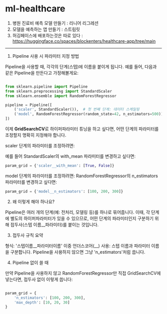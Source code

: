 # ml-healthcare

1. 병원 진료비 예측 모델 만들기 : 리니어 리그레션
2. 모델을 예측하는 앱 만들기 : 스트림릿
3. 허깅페이스에 배포하는것은 따로 있다 : https://huggingface.co/spaces/blockenters/healthcare-app/tree/main 

---

1. Pipeline 사용 시 파라미터 지정 방법

Pipeline을 사용할 때, 각각의 단계(스텝)에 이름을 붙이게 됩니다. 예를 들어, 다음과 같은 Pipeline을 만든다고 가정해볼게요:

``` python

from sklearn.pipeline import Pipeline
from sklearn.preprocessing import StandardScaler
from sklearn.ensemble import RandomForestRegressor

pipeline = Pipeline([
    ('scaler', StandardScaler()),  # 첫 번째 단계: 데이터 스케일링
    ('model', RandomForestRegressor(random_state=42, n_estimators=500))  # 두 번째 단계: 모델
])
```

이제 **GridSearchCV**로 하이퍼파라미터 튜닝을 하고 싶다면, 어떤 단계의 파라미터를 조정할지 명확히 지정해야 합니다.

scaler 단계의 파라미터를 조정하려면:

예를 들어 StandardScaler의 with_mean 파라미터를 변경하고 싶다면:

``` python
param_grid = {'scaler__with_mean': [True, False]}
```

model 단계의 파라미터를 조정하려면:
RandomForestRegressor의 n_estimators 파라미터를 변경하고 싶다면:

``` python
param_grid = {'model__n_estimators': [100, 200, 300]}
```

2. 왜 이렇게 해야 하나요?

Pipeline은 여러 개의 단계(예: 전처리, 모델링 등)를 하나로 묶어줍니다. 이때, 각 단계에 별도의 하이퍼파라미터가 있을 수 있으므로, 어떤 단계의 파라미터인지 구분하기 위해 접두사(스텝 이름__파라미터)를 붙이는 것입니다.

3. 접두사 규칙 요약

형식: '스텝이름__파라미터이름'
이중 언더스코어(__) 사용: 스텝 이름과 파라미터 이름을 구분합니다.
Pipeline을 사용하지 않으면 그냥 'n_estimators'처럼 씁니다.

4. Pipeline 없이 쓸 때

만약 Pipeline을 사용하지 않고 RandomForestRegressor만 직접 GridSearchCV에 넣는다면, 접두사 없이 이렇게 씁니다:

``` python

param_grid = {
    'n_estimators': [100, 200, 300],
    'max_depth': [10, 20, 30]
}
```

